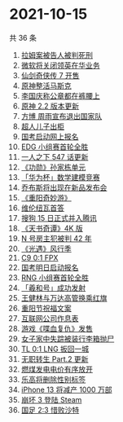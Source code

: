 # 2021-10-15

共 36 条

<!-- BEGIN ZHIHUSEARCH -->
<!-- 最后更新时间 Fri Oct 15 2021 14:10:26 GMT+0800 (China Standard Time) -->
1. [拉姆案被告人被判死刑](https://www.zhihu.com/search?q=拉姆)
1. [微软将关闭领英在华业务](https://www.zhihu.com/search?q=领英)
1. [仙剑奇侠传 7 开售](https://www.zhihu.com/search?q=仙剑奇侠传7)
1. [原神整活马斯克](https://www.zhihu.com/search?q=原神)
1. [李国庆称公章都在裤腰上](https://www.zhihu.com/search?q=李国庆)
1. [原神 2.2 版本更新](https://www.zhihu.com/search?q=原神)
1. [方博 周雨宣布退出国家队](https://www.zhihu.com/search?q=方博周雨)
1. [超人儿子出柜](https://www.zhihu.com/search?q=超人)
1. [国考启动网上报名](https://www.zhihu.com/search?q=国考)
1. [EDG 小组赛首轮全胜](https://www.zhihu.com/search?q=EDG)
1. [一人之下 547 话更新](https://www.zhihu.com/search?q=一人之下)
1. [《功勋》孙家栋单元](https://www.zhihu.com/search?q=功勋)
1. [「华为杯」数学建模竞赛](https://www.zhihu.com/search?q=华为杯)
1. [乔布斯将出现在新品发布会](https://www.zhihu.com/search?q=乔布斯)
1. [《重阳奇妙游》](https://www.zhihu.com/search?q=重阳奇妙游)
1. [维伦纽瓦首答](https://www.zhihu.com/search?q=维伦纽瓦)
1. [搜狗 15 日正式并入腾讯](https://www.zhihu.com/search?q=搜狗)
1. [《天书奇谭》4K 版](https://www.zhihu.com/search?q=天书奇谭)
1. [N 号房主犯被判 42 年](https://www.zhihu.com/search?q=N号房)
1. [《光遇》风行季](https://www.zhihu.com/search?q=光遇)
1. [C9 0:1 FPX](https://www.zhihu.com/search?q=FPX)
1. [国考明日启动报名](https://www.zhihu.com/search?q=国考)
1. [RNG 小组赛首轮全胜](https://www.zhihu.com/search?q=RNG)
1. [「羲和号」成功发射](https://www.zhihu.com/search?q=羲和号)
1. [王健林与万达高管换乘红旗](https://www.zhihu.com/search?q=王健林)
1. [重阳节祝福文案](https://www.zhihu.com/search?q=重阳节文案)
1. [互联网公司作息表](https://www.zhihu.com/search?q=公司作息表)
1. [游戏《喋血复仇》发售](https://www.zhihu.com/search?q=喋血复仇)
1. [女子家中失踪被装行李箱抛尸](https://www.zhihu.com/search?q=行李箱抛尸)
1. [TL 0:1 LNG 扳回一城](https://www.zhihu.com/search?q=LNG)
1. [无职转生 Part.2 更新](https://www.zhihu.com/search?q=无职转生)
1. [燃煤发电电价有序放开](https://www.zhihu.com/search?q=电价)
1. [乐高将删除性别标签](https://www.zhihu.com/search?q=乐高)
1. [iPhone 13 将减产 1000 万部](https://www.zhihu.com/search?q=iPhone减产)
1. [崩坏 3 登陆 Steam](https://www.zhihu.com/search?q=崩坏3)
1. [国足 2:3 惜败沙特](https://www.zhihu.com/search?q=中国男足)
<!-- END ZHIHUSEARCH -->
